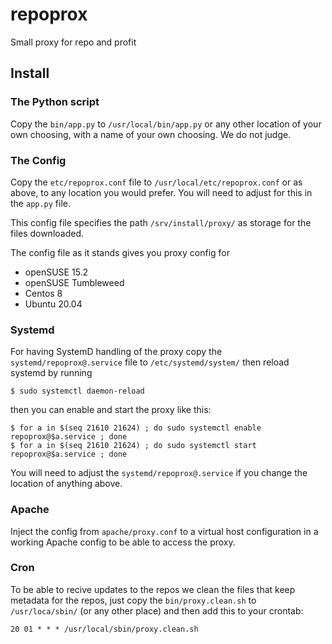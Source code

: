 # repoprox
Small proxy for repo and profit

## Install

### The Python script
Copy the `bin/app.py` to `/usr/local/bin/app.py` or any other location of your
own choosing, with a name of your own choosing. We do not judge.

### The Config

Copy the `etc/repoprox.conf` file to `/usr/local/etc/repoprox.conf` or as
above, to any location you would prefer. You will need to adjust for this in
the `app.py` file.

This config file specifies the path `/srv/install/proxy/` as storage for the
files downloaded.

The config file as it stands gives you proxy config for
+ openSUSE 15.2
+ openSUSE Tumbleweed
+ Centos 8
+ Ubuntu 20.04


### Systemd

For having SystemD handling of the proxy copy the `systemd/repoprox@.service`
file to  `/etc/systemd/system/` then reload systemd by running

```
$ sudo systemctl daemon-reload
```

then you can enable and start the proxy like this:
```
$ for a in $(seq 21610 21624) ; do sudo systemctl enable repoprox@$a.service ; done
$ for a in $(seq 21610 21624) ; do sudo systemctl start repoprox@$a.service ; done
```

You will need to adjust the `systemd/repoprox@.service` if you change the
location of anything above.

### Apache

Inject the config from `apache/proxy.conf` to a virtual host configuration in
a working Apache config to be able to access the proxy.

### Cron

To be able to recive updates to the repos we clean the files that keep
metadata for the repos, just copy the `bin/proxy.clean.sh` to
`/usr/loca/sbin/` (or any other place) and then add this to your crontab:
```
20 01 * * * /usr/local/sbin/proxy.clean.sh
```

